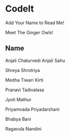 # CodeIt

Add Your Name to Read Me!

Meet The Ginger Owls!

## Name
Anjali Chaturvedi
Anjali Sahu

Shreya Shrotriya

Medha Tiwari Kirti


Pranavi Tadivalasa

Jyoti Mathur

Priyamvada Priyadarshani

Bhabya Bani

Ragavula Nandini


